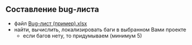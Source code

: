 ## Составление bug-листа
- файл [Bug-лист (пример).xlsx](https://github.com/the-hwk/GSTU-software-testing/blob/main/Bug-%D0%BB%D0%B8%D1%81%D1%82%20(%D0%BF%D1%80%D0%B8%D0%BC%D0%B5%D1%80).xlsx)
- найти, вычислить, локализировать баги в выбранном Вами проекте
  - если багов нету, то придумываем (минимум 5)
